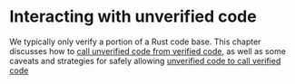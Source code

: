 # Interacting with unverified code

We typically only verify a portion of a Rust code base.  This chapter discusses
how to [call unverified code from verified
code](./calling-unverified-from-verified.md), as well as some caveats and
strategies for safely allowing [unverified code to call verified
code](./calling-verified-from-unverified.md)
